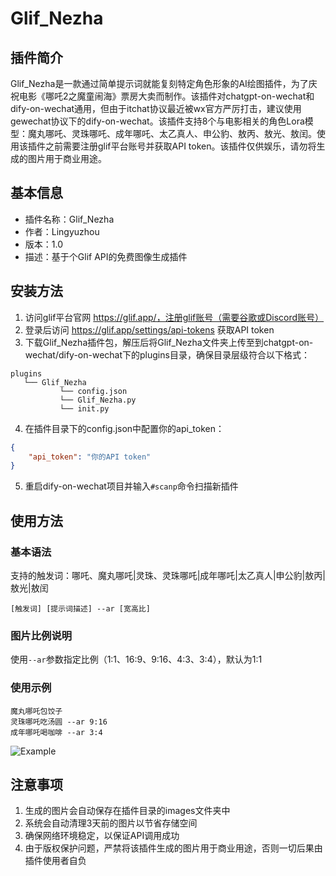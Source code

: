 # Glif_Nezha

## 插件简介
Glif_Nezha是一款通过简单提示词就能复刻特定角色形象的AI绘图插件，为了庆祝电影《哪吒2之魔童闹海》票房大卖而制作。该插件对chatgpt-on-wechat和dify-on-wechat通用，但由于itchat协议最近被wx官方严厉打击，建议使用gewechat协议下的dify-on-wechat。该插件支持8个与电影相关的角色Lora模型：魔丸哪吒、灵珠哪吒、成年哪吒、太乙真人、申公豹、敖丙、敖光、敖闰。使用该插件之前需要注册glif平台账号并获取API token。该插件仅供娱乐，请勿将生成的图片用于商业用途。

## 基本信息
- 插件名称：Glif_Nezha
- 作者：Lingyuzhou
- 版本：1.0
- 描述：基于个Glif API的免费图像生成插件

## 安装方法

1. 访问glif平台官网 https://glif.app/，注册glif账号（需要谷歌或Discord账号）
2. 登录后访问 https://glif.app/settings/api-tokens 获取API token
3. 下载Glif_Nezha插件包，解压后将Glif_Nezha文件夹上传至到chatgpt-on-wechat/dify-on-wechat下的plugins目录，确保目录层级符合以下格式：
```
plugins
   └── Glif_Nezha
           └── config.json
           └── Glif_Nezha.py
           └── init.py
```

4. 在插件目录下的config.json中配置你的api_token：
```json
{
    "api_token": "你的API token"
}
```
5. 重启dify-on-wechat项目并输入`#scanp`命令扫描新插件

## 使用方法

### 基本语法
支持的触发词：哪吒、魔丸哪吒|灵珠、灵珠哪吒|成年哪吒|太乙真人|申公豹|敖丙|敖光|敖闰
```
[触发词] [提示词描述] --ar [宽高比]
```

### 图片比例说明
使用`--ar`参数指定比例（1:1、16:9、9:16、4:3、3:4），默认为1:1


### 使用示例
```
魔丸哪吒包饺子
灵珠哪吒吃汤圆 --ar 9:16
成年哪吒喝咖啡 --ar 3:4
```
![Example](https://github.com/user-attachments/assets/ec498e0e-dd96-464c-8fd6-5a1da7886f36)

## 注意事项

1. 生成的图片会自动保存在插件目录的images文件夹中
2. 系统会自动清理3天前的图片以节省存储空间
3. 确保网络环境稳定，以保证API调用成功
4. 由于版权保护问题，严禁将该插件生成的图片用于商业用途，否则一切后果由插件使用者自负
